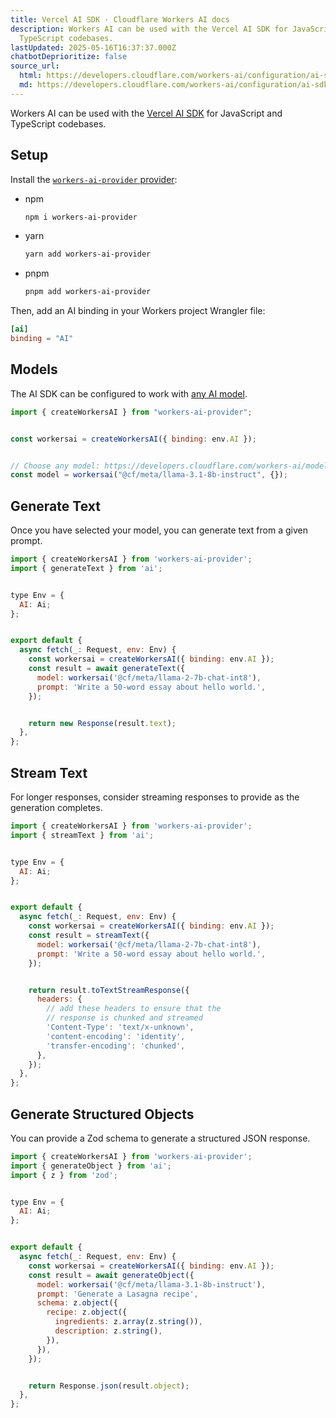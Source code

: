 ```yaml
---
title: Vercel AI SDK · Cloudflare Workers AI docs
description: Workers AI can be used with the Vercel AI SDK for JavaScript and
  TypeScript codebases.
lastUpdated: 2025-05-16T16:37:37.000Z
chatbotDeprioritize: false
source_url:
  html: https://developers.cloudflare.com/workers-ai/configuration/ai-sdk/
  md: https://developers.cloudflare.com/workers-ai/configuration/ai-sdk/index.md
---
```


Workers AI can be used with the [Vercel AI SDK](https://sdk.vercel.ai/) for JavaScript and TypeScript codebases.

## Setup

Install the [`workers-ai-provider` provider](https://sdk.vercel.ai/providers/community-providers/cloudflare-workers-ai):

* npm

  ```sh
  npm i workers-ai-provider
  ```

* yarn

  ```sh
  yarn add workers-ai-provider
  ```

* pnpm

  ```sh
  pnpm add workers-ai-provider
  ```

Then, add an AI binding in your Workers project Wrangler file:

```toml
[ai]
binding = "AI"
```

## Models

The AI SDK can be configured to work with [any AI model](https://developers.cloudflare.com/workers-ai/models/).

```js
import { createWorkersAI } from "workers-ai-provider";


const workersai = createWorkersAI({ binding: env.AI });


// Choose any model: https://developers.cloudflare.com/workers-ai/models/
const model = workersai("@cf/meta/llama-3.1-8b-instruct", {});
```

## Generate Text

Once you have selected your model, you can generate text from a given prompt.

```js
import { createWorkersAI } from 'workers-ai-provider';
import { generateText } from 'ai';


type Env = {
  AI: Ai;
};


export default {
  async fetch(_: Request, env: Env) {
    const workersai = createWorkersAI({ binding: env.AI });
    const result = await generateText({
      model: workersai('@cf/meta/llama-2-7b-chat-int8'),
      prompt: 'Write a 50-word essay about hello world.',
    });


    return new Response(result.text);
  },
};
```

## Stream Text

For longer responses, consider streaming responses to provide as the generation completes.

```js
import { createWorkersAI } from 'workers-ai-provider';
import { streamText } from 'ai';


type Env = {
  AI: Ai;
};


export default {
  async fetch(_: Request, env: Env) {
    const workersai = createWorkersAI({ binding: env.AI });
    const result = streamText({
      model: workersai('@cf/meta/llama-2-7b-chat-int8'),
      prompt: 'Write a 50-word essay about hello world.',
    });


    return result.toTextStreamResponse({
      headers: {
        // add these headers to ensure that the
        // response is chunked and streamed
        'Content-Type': 'text/x-unknown',
        'content-encoding': 'identity',
        'transfer-encoding': 'chunked',
      },
    });
  },
};
```

## Generate Structured Objects

You can provide a Zod schema to generate a structured JSON response.

```js
import { createWorkersAI } from 'workers-ai-provider';
import { generateObject } from 'ai';
import { z } from 'zod';


type Env = {
  AI: Ai;
};


export default {
  async fetch(_: Request, env: Env) {
    const workersai = createWorkersAI({ binding: env.AI });
    const result = await generateObject({
      model: workersai('@cf/meta/llama-3.1-8b-instruct'),
      prompt: 'Generate a Lasagna recipe',
      schema: z.object({
        recipe: z.object({
          ingredients: z.array(z.string()),
          description: z.string(),
        }),
      }),
    });


    return Response.json(result.object);
  },
};
```
